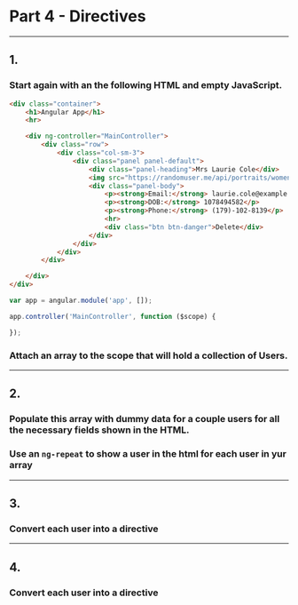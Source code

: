 # Part 4 - Directives
---
## 1.
### Start again with an the following HTML and empty JavaScript.

```html
<div class="container">
    <h1>Angular App</h1>
    <hr>

    <div ng-controller="MainController">
        <div class="row">
            <div class="col-sm-3">
                <div class="panel panel-default">
                    <div class="panel-heading">Mrs Laurie Cole</div>
                    <img src="https://randomuser.me/api/portraits/women/78.jpg" style="width: 100%">
                    <div class="panel-body">
                        <p><strong>Email:</strong> laurie.cole@example.com</p>
                        <p><strong>DOB:</strong> 1078494582</p>
                        <p><strong>Phone:</strong> (179)-102-8139</p>
                        <hr>
                        <div class="btn btn-danger">Delete</div>
                    </div>
                </div>
            </div>
        </div>

    </div>
</div>
```

```javascript
var app = angular.module('app', []);

app.controller('MainController', function ($scope) {

});
```

### Attach an array to the scope that will hold a collection of Users.
---
## 2.
### Populate this array with dummy data for a couple users for all the necessary fields shown in the HTML.
### Use an `ng-repeat` to show a user in the html for each user in yur array
---
## 3.
### Convert each user into a directive
---
## 4.
### Convert each user into a directive
